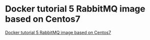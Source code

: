 # Docker tutorial 5 RabbitMQ image based on Centos7
[Docker tutorial 5 RabbitMQ image based on Centos7](https://aiwithcloud.com/2022/09/19/docker_tutorial_5_rabbitmq_image_based_on_centos7/)